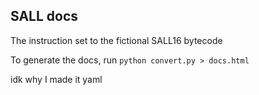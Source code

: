 ## SALL docs
The instruction set to the fictional SALL16 bytecode

To generate the docs, run `python convert.py > docs.html`

idk why I made it yaml
